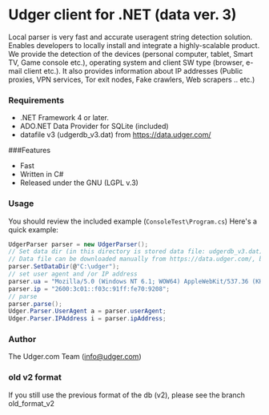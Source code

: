 # Udger client for .NET (data ver. 3)
Local parser is very fast and accurate useragent string detection solution. Enables developers to locally install and integrate a highly-scalable product.
We provide the detection of the devices (personal computer, tablet, Smart TV, Game console etc.), operating system and client SW type (browser, e-mail client etc.).
It also provides information about IP addresses (Public proxies, VPN services, Tor exit nodes, Fake crawlers, Web scrapers .. etc.)

### Requirements
- .NET Framework 4 or later.
- ADO.NET Data Provider for SQLite (included)
- datafile v3 (udgerdb_v3.dat) from https://data.udger.com/ 

###Features
- Fast
- Written in C#
- Released under the GNU (LGPL v.3)


### Usage
You should review the included example (`ConsoleTest\Program.cs`)
Here's a quick example:

```csharp
UdgerParser parser = new UdgerParser();
// Set data dir (in this directory is stored data file: udgerdb_v3.dat)
// Data file can be downloaded manually from https://data.udger.com/, but we recommend use udger-updater (https://udger.com/support/documentation/?doc=62)
parser.SetDataDir(@"C:\udger");
// set user agent and /or IP address
parser.ua = "Mozilla/5.0 (Windows NT 6.1; WOW64) AppleWebKit/537.36 (KHTML, like Gecko) Chrome/48.0.2564.116 Safari/537.36";
parser.ip = "2600:3c01::f03c:91ff:fe70:9208";
// parse
parser.parse();
Udger.Parser.UserAgent a = parser.userAgent;
Udger.Parser.IPAddress i = parser.ipAddress;
```

### Author
The Udger.com Team (info@udger.com)

### old v2 format
If you still use the previous format of the db (v2), please see the branch old_format_v2